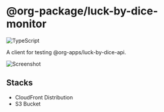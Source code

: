 # @org-package/luck-by-dice-monitor

![TypeScript](https://shields.io/badge/TypeScript-3178C6?logo=TypeScript&logoColor=FFF&style=flat-square)

A client for testing @org-apps/luck-by-dice-api.

![Screenshot](docs/assets/screenshot.png)

## Stacks

- CloudFront Distribution
- S3 Bucket
